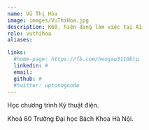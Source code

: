 ```yaml
---
name: Vũ Thị Hòa
image: images/VuThiHoa.jpg
description: K60, hiện đang làm việc tại A1
role: vuthihoa
aliases:

links:
  #home-page: https://fb.com/heogau3110btp
  linkedin: #
  email: 
  github: #
  #twitter: uptonogoode
---
```


Học chương trình Kỹ thuật điện.

Khoá 60 Trường Đại học Bách Khoa Hà Nội.

